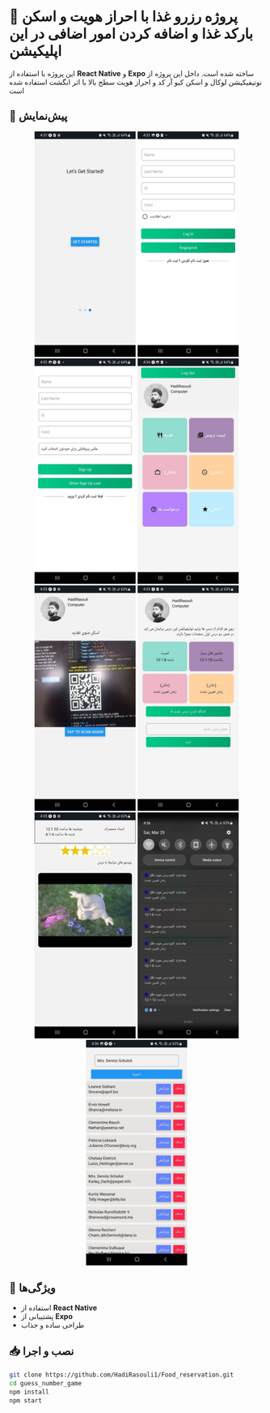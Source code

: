 # 🎯 پروژه رزرو غذا با احراز هویت و اسکن بارکد غذا و اضافه کردن امور اضافی در این اپلیکیشن

این پروژه با استفاده از **React Native** و **Expo** ساخته شده است. 
داخل این پروژه از نوتیفیکیشن لوکال و اسکن کیو آر کد و احراز هویت سطح بالا با اثر انگشت استفاده شده است 

## 📸 پیش‌نمایش  
<p align="center">
  <img src="https://raw.githubusercontent.com/HadiRasouli1/Food_reservation/main/assets/image/photo_2025-03-29_16-37-29.jpg" width="200" />
  <img src="https://raw.githubusercontent.com/HadiRasouli1/Food_reservation/main/assets/image/photo_2025-03-29_16-38-07.jpg" width="200" />
  <img src="https://raw.githubusercontent.com/HadiRasouli1/Food_reservation/main/assets/image/photo_2025-03-29_16-38-11.jpg" width="200" />
  <img src="https://raw.githubusercontent.com/HadiRasouli1/Food_reservation/main/assets/image/photo_2025-03-29_16-38-14.jpg" width="200" />
  <img src="https://raw.githubusercontent.com/HadiRasouli1/Food_reservation/main/assets/image/photo_2025-03-29_16-38-17.jpg" width="200" />
  <img src="https://raw.githubusercontent.com/HadiRasouli1/Food_reservation/main/assets/image/photo_2025-03-29_16-38-20.jpg" width="200" />
  <img src="https://raw.githubusercontent.com/HadiRasouli1/Food_reservation/main/assets/image/photo_2025-03-29_16-38-24.jpg" width="200" />
  <img src="https://raw.githubusercontent.com/HadiRasouli1/Food_reservation/main/assets/image/photo_2025-03-29_16-38-27.jpg" width="200" />
  <img src="https://raw.githubusercontent.com/HadiRasouli1/Food_reservation/main/assets/image/photo_2025-03-29_16-38-32.jpg" width="200" />
</p>


## 🚀 ویژگی‌ها
- استفاده از **React Native**
- پشتیبانی از **Expo**
- طراحی ساده و جذاب

## 📥 نصب و اجرا
```sh
git clone https://github.com/HadiRasouli1/Food_reservation.git
cd guess_number_game
npm install
npm start
